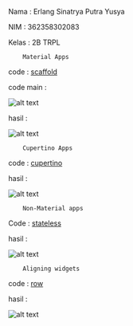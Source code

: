 Nama    : Erlang Sinatrya Putra Yusya

NIM     : 362358302083

Kelas   : 2B TRPL

        Material Apps

code : [scaffold](lib/widged/scaffold_widget.dart)

code main : 

![alt text](image-1.png)

hasil :

![alt text](image.png)

        Cupertino Apps

code : [cupertino](lib/widged/cupertino.dart)

hasil :

![alt text](image-2.png)

        Non-Material apps

Code : [stateless](lib/widged/stateless_widget.dart)

hasil :

![alt text](image-3.png)

        Aligning widgets

code : [row](lib/widged/row.dart)

hasil : 

![alt text](image-4.png)


